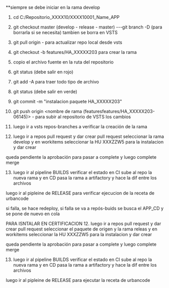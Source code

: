 **siempre se debe iniciar en la rama develop 

1. cd C:/Repositorio_XXXX10/XXXX10001_Name_APP

2. git checkout master <nombre rama> (develop - release - master)
---git branch -D <nombre rama> (para borrarla si se necesita) tambien se borra en VSTS

3. git pull origin  - para actualizar repo local desde vsts

4. git checkout -b features/HA_XXXXX203  para crear la rama

5. copio el archivo fuente en la ruta del repositorio

6. git status (debe salir en rojo)

7. git add -A para traer todo tipo de archivo

8. git status (debe salir en verde)

9. git commit -m "instalacion paquete HA_XXXXX203"

10. git push origin <nombre de rama (featuresfeatures/HA_XXXXX203-06145)> - para subir al repositorio de VSTS los cambios

11. luego ir a vsts repos-branches a verificar la creación de la rama 

12. luego ir a repos pull request y dar crear pull request seleccionar la rama develop y en workitems seleccionar la HU XXXZZW5 para la instalacion y dar crear

queda pendiente la aprobación para pasar a complete y luego complete merge

13. luego ir al pipeline BUILDS verificar el estado en CI sube al repo la nueva rama y en CD pasa la rama a artifactory y hace la dif entre los archivos

luego ir al pipleine de RELEASE para verificar ejecucion de la receta de urbancode

si falla, se hace redeploy, si falla se va a repós-buids se busca el APP_CD y se pone de nuevo en cola

PARA ISNTALAR EN CERTIFICACION
12. luego ir a repos pull request y dar crear pull request seleccionar el paquete de origen y la rama releas y en workitems seleccionar la HU XXXZZW5 para la instalacion y dar crear

queda pendiente la aprobación para pasar a complete y luego complete merge

13. luego ir al pipeline BUILDS verificar el estado en CI sube al repo la nueva rama y en CD pasa la rama a artifactory y hace la dif entre los archivos

luego ir al pipleine de RELEASE para ejecutar la receta de urbancode
